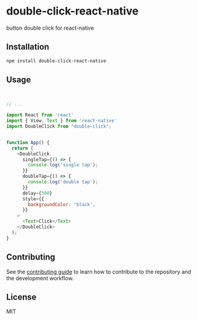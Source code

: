 # double-click-react-native

button double click for react-native

## Installation

```sh
npm install double-click-react-native
```

## Usage

```js


// ...

import React from 'react'
import { View, Text } from 'react-native'
import DoubleClick from "double-click";


function App() {
  return (
    <DoubleClick
      singleTap={() => {
        console.log('single tap');
      }}
      doubleTap={() => {
        console.log('double tap');
      }}
      delay={300}
      style={{
        backgroundColor: 'black',
      }}
    >
      <Text>Click</Text>
    </DoubleClick>
  );
}

```

## Contributing

See the [contributing guide](CONTRIBUTING.md) to learn how to contribute to the repository and the development workflow.

## License

MIT
